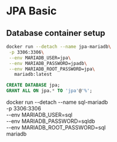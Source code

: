 # JPA Basic
## Database container setup
```bash
docker run --detach --name jpa-mariadb\
 -p 3306:3306\
 --env MARIADB_USER=jpa\
 --env MARIADB_PASSWORD=jpadb\
 --env MARIADB_ROOT_PASSWORD=jpa\
   mariadb:latest
```

```sql
CREATE DATABASE jpa;
GRANT ALL ON jpa.* TO 'jpa'@'%';
```


docker run --detach --name sql-mariadb\
 -p 3306:3306\
 --env MARIADB_USER=sql\
 --env MARIADB_PASSWORD=sqldb\
 --env MARIADB_ROOT_PASSWORD=sql\
   mariadb